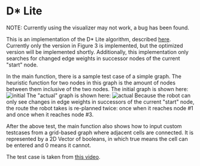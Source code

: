 # D* Lite

NOTE: Currently using the visualizer may not work, a bug has been found.

This is an implementation of the D* Lite algorithm, described [here](idm-lab.org/bib/abstracts/papers/aaai02b.pdf).
Currently only the version in Figure 3 is implemented, but the optimized version will be implemented shortly. Additionally, this implementation only searches for changed edge weights in successor nodes of the current "start" node.

In the main function, there is a sample test case of a simple graph. The heuristic function for two nodes in this graph is the amount of nodes between them inclusive of the two nodes.
The initial graph is shown here:
![initial](https://user-images.githubusercontent.com/40965890/97532869-40984d80-1985-11eb-9058-23707a3cff8b.png)
The "actual" graph is shown here:
![actual](https://user-images.githubusercontent.com/40965890/97533144-b2709700-1985-11eb-8f89-bc7d92f7a957.png)
Because the robot can only see changes in edge weights in successors of the current "start" node, the route the robot takes is re-planned twice: once when it reaches node #1 and once when it reaches node #3.

After the above test, the main function also shows how to input custom testcases from a grid-based graph where adjacent cells are connected. It is represented by a 2D Vector of booleans, in which true means the cell can be entered and 0 means it cannot.

The test case is taken from [this video](https://ocw.mit.edu/courses/aeronautics-and-astronautics/16-412j-cognitive-robotics-spring-2016/videos-for-advanced-lectures/advanced-lecture-1/).